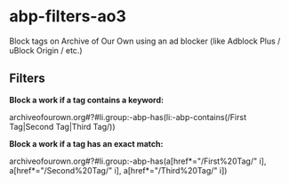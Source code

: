 # abp-filters-ao3
Block tags on Archive of Our Own using an ad blocker (like Adblock Plus / uBlock Origin / etc.)

## Filters
**Block a work if a tag contains a keyword:**

archiveofourown.org#?#li.group:-abp-has(li:-abp-contains(/First Tag|Second Tag|Third Tag/))

**Block a work if a tag has an exact match:**

archiveofourown.org#?#li.group:-abp-has(a[href*="/First%20Tag/" i], a[href*="/Second%20Tag/" i], a[href*="/Third%20Tag/" i])
